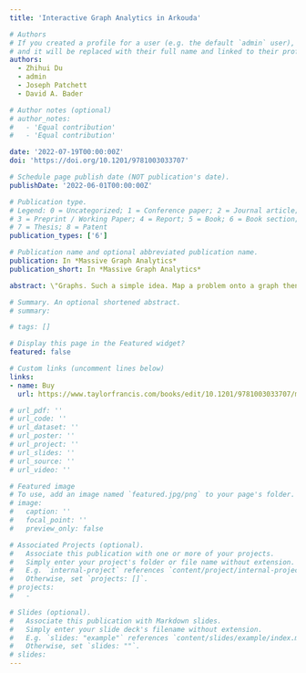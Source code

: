 ```yaml
---
title: 'Interactive Graph Analytics in Arkouda'

# Authors
# If you created a profile for a user (e.g. the default `admin` user), write the username (folder name) here
# and it will be replaced with their full name and linked to their profile.
authors:
  - Zhihui Du
  - admin
  - Joseph Patchett
  - David A. Bader

# Author notes (optional)
# author_notes:
#   - 'Equal contribution'
#   - 'Equal contribution'

date: '2022-07-19T00:00:00Z'
doi: 'https://doi.org/10.1201/9781003033707'

# Schedule page publish date (NOT publication's date).
publishDate: '2022-06-01T00:00:00Z'

# Publication type.
# Legend: 0 = Uncategorized; 1 = Conference paper; 2 = Journal article;
# 3 = Preprint / Working Paper; 4 = Report; 5 = Book; 6 = Book section;
# 7 = Thesis; 8 = Patent
publication_types: ['6']

# Publication name and optional abbreviated publication name.
publication: In *Massive Graph Analytics*
publication_short: In *Massive Graph Analytics*

abstract: \"Graphs. Such a simple idea. Map a problem onto a graph then solve it by searching over the graph or by exploring the structure of the graph. What could be easier? Turns out, however, that working with graphs is a vast and complex field. Keeping up is challenging. To help keep up, you just need an editor who knows most people working with graphs, and have that editor gather nearly 70 researchers to summarize their work with graphs. The result is the book Massive Graph Analytics.\" Timothy G. Mattson, Senior Principal Engineer, Intel Corp. Expertise in massive-scale graph analytics is key for solving real-world grand challenges from healthcare to sustainability to detecting insider threats, cyber defense, and more. This book provides a comprehensive introduction to massive graph analytics, featuring contributions from thought leaders across academia, industry, and government. Massive Graph Analytics will be beneficial to students, researchers, and practitioners in academia, national laboratories, and industry who wish to learn about the state-of-the-art algorithms, models, frameworks, and software in massive-scale graph analytics.

# Summary. An optional shortened abstract.
# summary:

# tags: []

# Display this page in the Featured widget?
featured: false

# Custom links (uncomment lines below)
links:
- name: Buy
  url: https://www.taylorfrancis.com/books/edit/10.1201/9781003033707/massive-graph-analytics-david-bader

# url_pdf: ''
# url_code: ''
# url_dataset: ''
# url_poster: ''
# url_project: ''
# url_slides: ''
# url_source: ''
# url_video: ''

# Featured image
# To use, add an image named `featured.jpg/png` to your page's folder.
# image:
#   caption: ''
#   focal_point: ''
#   preview_only: false

# Associated Projects (optional).
#   Associate this publication with one or more of your projects.
#   Simply enter your project's folder or file name without extension.
#   E.g. `internal-project` references `content/project/internal-project/index.md`.
#   Otherwise, set `projects: []`.
# projects:
#   -

# Slides (optional).
#   Associate this publication with Markdown slides.
#   Simply enter your slide deck's filename without extension.
#   E.g. `slides: "example"` references `content/slides/example/index.md`.
#   Otherwise, set `slides: ""`.
# slides:
---
```


<!-- {{% callout note %}}
Click the _Cite_ button above to demo the feature to enable visitors to import publication metadata into their reference management software.
{{% /callout %}}

{{% callout note %}}
Create your slides in Markdown - click the _Slides_ button to check out the example.
{{% /callout %}}

Supplementary notes can be added here, including [code, math, and images](https://wowchemy.com/docs/writing-markdown-latex/). -->
